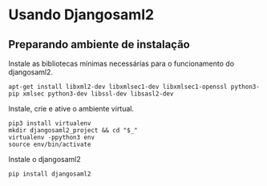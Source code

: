 # Usando Djangosaml2

## Preparando ambiente de instalação

Instale as bibliotecas mínimas necessárias para o funcionamento do djangosaml2.
```
apt-get install libxml2-dev libxmlsec1-dev libxmlsec1-openssl python3-pip xmlsec python3-dev libssl-dev libsasl2-dev
```
Instale, crie e ative o ambiente virtual.
```
pip3 install virtualenv
mkdir djangosaml2_project && cd "$_"
virtualenv -ppython3 env
source env/bin/activate
```

Instale o djangosaml2
```
pip install djangosaml2
```
